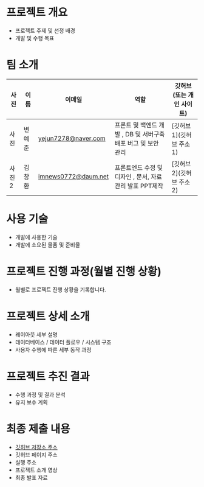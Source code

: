 # 프로젝트 개요
- 프로젝트 주제 및 선정 배경
- 개발 및 수행 목표

# 팀 소개
| 사진 | 이름 | 이메일 | 역할 | 깃허브(또는 개인 사이트) |
| --- | --- | --- | --- | --- |
|사진|변예준| yejun7278@naver.com | 프론트 및 백엔드 개발 , DB 및 서버구축 배포 버그 및 보안 관리 | [깃허브1](깃허브 주소1) |
|사진2|김창환| imnews0772@daum.net | 프론트엔드 수정 및 디자인 , 문서, 자료 관리 발표 PPT제작 | [깃허브2](깃허브 주소2) |

# 사용 기술
- 개발에 사용한 기술
- 개발에 소요된 물품 및 준비물

# 프로젝트 진행 과정(월별 진행 상황)
- 월별로 프로젝트 진행 상황을 기록합니다.

# 프로젝트 상세 소개
- 레이아웃 세부 설명
- 데이터베이스 / 데이터 플로우 / 시스템 구조
- 사용자 수행에 따른 세부 동작 과정

# 프로젝트 추진 결과
- 수행 과정 및 결과 분석
- 유지 보수 계획

# 최종 제출 내용
- [깃허브 저장소 주소](https://github.com/GBSW-Stone/SowonLive)
- 깃허브 페이지 주소
- 실행 주소
- 프로젝트 소개 영상
- 최종 발표 자료
